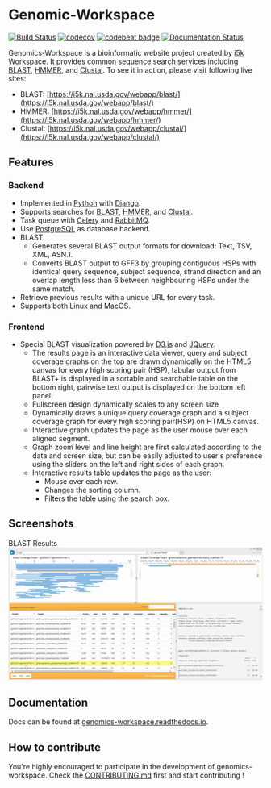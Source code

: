 # Genomic-Workspace

[![Build Status](https://travis-ci.org/NAL-i5K/genomics-workspace.svg?branch=master)](https://travis-ci.org/NAL-i5K/genomics-workspace/?branch=master)
[![codecov](https://codecov.io/gh/NAL-i5K/genomics-workspace/branch/master/graph/badge.svg)](https://codecov.io/gh/NAL-i5K/genomics-workspace)
[![codebeat badge](https://codebeat.co/badges/2a92682c-1434-4ab2-ba27-f2d750819356)](https://codebeat.co/projects/github-com-nal-i5k-genomics-workspace-master)
[![Documentation Status](http://readthedocs.org/projects/genomics-workspace/badge/?version=latest)](http://genomics-workspace.readthedocs.io/en/latest/)

Genomics-Workspace is a bioinformatic website project created by [i5k Workspace](https://i5k.nal.usda.gov/). It provides common sequence search services including [BLAST](http://blast.ncbi.nlm.nih.gov/Blast.cgi?PAGE_TYPE=BlastDocs&DOC_TYPE=Download), [HMMER](http://hmmer.org/), and [Clustal](http://www.clustal.org/). To see it in action, please visit following live sites:

* BLAST: [https://i5k.nal.usda.gov/webapp/blast/](https://i5k.nal.usda.gov/webapp/blast/)
* HMMER: [https://i5k.nal.usda.gov/webapp/hmmer/](https://i5k.nal.usda.gov/webapp/hmmer/)
* Clustal: [https://i5k.nal.usda.gov/webapp/clustal/](https://i5k.nal.usda.gov/webapp/clustal/)

## Features

### Backend

* Implemented in [Python](https://www.python.org/) with [Django](https://www.djangoproject.com/).
* Supports searches for [BLAST](http://blast.ncbi.nlm.nih.gov/Blast.cgi?PAGE_TYPE=BlastDocs&DOC_TYPE=Download), [HMMER](http://hmmer.org/), and [Clustal](http://www.clustal.org/).
* Task queue with [Celery](https://github.com/celery/celery) and [RabbitMQ](http://www.rabbitmq.com/).
* Use [PostgreSQL](https://www.postgresql.org/) as database backend.
* BLAST:
  * Generates several BLAST output formats for download: Text, TSV, XML, ASN.1.
  * Converts BLAST output to GFF3 by grouping contiguous HSPs with identical query sequence, subject sequence, strand direction and an overlap length less than 6 between neighbouring HSPs under the same match.
* Retrieve previous results with a unique URL for every task.
* Supports both Linux and MacOS.

### Frontend

* Special BLAST visualization powered by [D3.js](https://d3js.org/) and [JQuery](http://jquery.com/).
  * The results page is an interactive data viewer, query and subject coverage graphs on the top are drawn dynamically on the HTML5 canvas for every high scoring pair (HSP), tabular output from BLAST+ is displayed in a sortable and searchable table on the bottom right, pairwise text output is displayed on the bottom left panel.
  * Fullscreen design dynamically scales to any screen size
  * Dynamically draws a unique query coverage graph and a subject coverage graph for every high scoring pair(HSP) on HTML5 canvas.
  * Interactive graph updates the page as the user mouse over each aligned segment.
  * Graph zoom level and line height are first calculated according to the data and screen size, but can be easily adjusted to user's preference using the sliders on the left and right sides of each graph.
  * Interactive results table updates the page as the user:
    * Mouse over each row.
    * Changes the sorting column.
    * Filters the table using the search box.

## Screenshots

BLAST Results
![BLAST Results](sphinx_doc/img/blast-results-dynamic.gif)

## Documentation

Docs can be found at [genomics-workspace.readthedocs.io](https://genomics-workspace.readthedocs.io/en/latest/).

## How to contribute

You're highly encouraged to participate in the development of genomics-workspace. Check the [CONTRIBUTING.md](CONTRIBUTING.md) first and start contributing !
